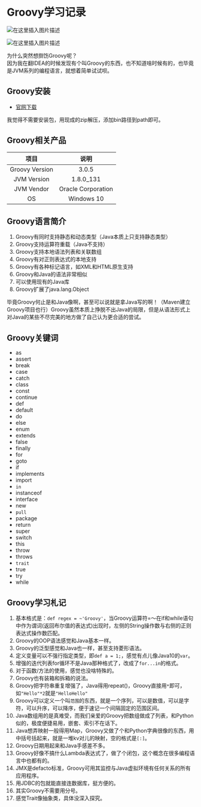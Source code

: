 # Groovy学习记录

![在这里插入图片描述](https://github.com/ChenYikunReal/groovy_training/blob/master/images/groovy.jpg?x-oss-process=image/watermark,type_ZmFuZ3poZW5naGVpdGk,shadow_10,text_aHR0cHM6Ly9ibG9nLmNzZG4ubmV0L3dlaXhpbl80Mzg5NjMxOA==,size_16,color_FFFFFF,t_70)


![在这里插入图片描述](https://github.com/ChenYikunReal/groovy_training/blob/master/images/groovy-java.jpg?x-oss-process=image/watermark,type_ZmFuZ3poZW5naGVpdGk,shadow_10,text_aHR0cHM6Ly9ibG9nLmNzZG4ubmV0L3dlaXhpbl80Mzg5NjMxOA==,size_16,color_FFFFFF,t_70)



为什么突然想捯饬Groovy呢？<br/>
因为我在翻IDEA的时候发现有个叫Groovy的东西，也不知道啥时候有的，也毕竟是JVM系列的编程语言，就想着简单试试呗。

## Groovy安装
- [官网下载](https://groovy.apache.org/download.html)


我觉得不需要安装包，用现成的zip解压，添加bin路径到path即可。

## Groovy相关产品
| 项目 | 说明 |
|:---:|:---:|
| Groovy Version | 3.0.5 |
| JVM Version | 1.8.0_131 |
| JVM Vendor | Oracle Corporation |
| OS | Windows 10 |

## Groovy语言简介
1. Groovy有同时支持静态和动态类型（Java本质上只支持静态类型）
2. Groovy支持运算符重载（Java不支持）
3. Groovy支持本地语法列表和关联数组
4. Groovy有对正则表达式的本地支持
5. Groovy有各种标记语言，如XML和HTML原生支持
6. Groovy和Java的语法非常相似
7. 可以使用现有的Java库
8. Groovy扩展了java.lang.Object


毕竟Groovy何止是和Java像啊，甚至可以说就是拿Java写的啊！（Maven建立Groovy项目也行）Groovy虽然本质上挣脱不出Java的局限，但是从语法形式上对Java的某些不尽完美的地方做了自己认为更合适的尝试。


## Groovy关键词
- as
- assert
- break
- case
- catch
- class
- const
- continue
- def
- default
- do
- else
- enum
- extends
- false
- finally
- for
- goto
- if
- implements
- import
- `in`
- instanceof
- interface
- new
- `pull`
- package
- return
- super
- switch
- this
- throw
- throws
- `trait`
- true
- try
- while	 	 	 

## Groovy学习札记
1. 基本格式是：`def regex = ~'Groovy'`，当Groovy运算符=〜在if和while语句中作为谓词(返回布尔值的表达式)出现时，左侧的String操作数与右侧的正则表达式操作数匹配。
2. Groovy的OOP语法感觉和Java基本一样。
3. Groovy的泛型感觉和Java也一样，甚至支持菱形语法。
4. 定义变量可以不强行指定类型，即`def a = 1;`，感觉有点儿像Java10的`var`。
5. 增强的迭代列表for循环不是Java那种格式了，改成了`for...in`的格式。
6. 对于函数/方法的使用，感觉也没啥特殊的。
7. Groovy也有装箱和拆箱的说法。
8. Groovy把字符串重复增强了，Java得用repeat()，Groovy直接用`*`即可，如`"Hello"*2`就是`"HelloHello"`
9. Groovy可以定义一个叫`范围`的东西，就是一个序列，可以是数值，可以是字符，可以升序，可以降序，便于速记一个间隔固定的范围区间。
10. Java数组用的是真难受，而我们亲爱的Groovy把数组做成了列表，和Python似的，极度便捷易用，嵌套、索引不在话下。
11. Java想弄映射一般得用Map，Groovy又做了个和Python字典很像的东西，用中括号括起来，就是一堆kv对儿的映射，空的格式是`[:]`。
12. Groovy日期用起来和Java手感差不多。
13. Groovy好像不搞什么Lambda表达式了，做了个闭包，这个概念在很多编程语言中也都有的。
14. JMX是defacto标准，Groovy可用其监控与Java虚拟环境有任何关系的所有应用程序。
15. 用JDBC的包就能直接连数据库，挺方便的。
16. 其实Groovy不需要用分号。
17. 感觉Trait像抽象类，具体没深入探究。
